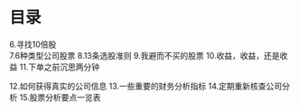 # 目录 
6.寻找10倍股  
7.6种类型公司股票
8.13条选股准则
9.我避而不买的股票
10.收益，收益，还是收益
11.下单之前沉思两分钟

12.如何获得真实的公司信息
13.一些重要的财务分析指标
14.定期重新核查公司分析
15.股票分析要点一览表